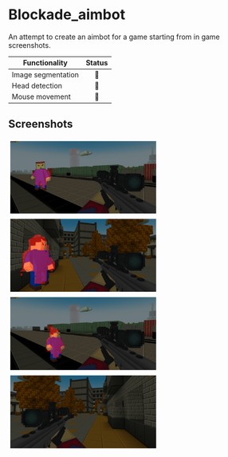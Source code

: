 # Blockade_aimbot
An attempt to create an aimbot for a game starting from in game screenshots.

| Functionality                | Status |
| -----------------------------|:------:|
| Image segmentation           |   🔲    |
| Head detection               |   🔳    |
| Mouse movement               |   🔳    |

## Screenshots
<div>
<img src="imgs/GitHub_images/img3.png" width="300rem">
<img src="imgs/GitHub_images/img1.png" width="300rem">
<img src="imgs/GitHub_images/img4.png" width="300rem">
<img src="imgs/GitHub_images/img2.png" width="300rem">
</div>

